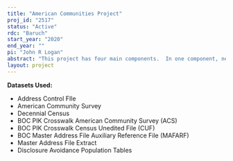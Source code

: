 ```yaml
---
title: "American Communities Project"
proj_id: "2517"
status: "Active"
rdc: "Baruch"
start_year: "2020"
end_year: ""
pi: "John R Logan"
abstract: "This project has four main components.  In one component, newly available linkages between census records in different years will be used to study two dimensions of neighborhood change: changes in relative income levels (such as gentrification and community impoverishment) and in racial/ethnic composition (such as increasing or declining diversity). The general approach using data from 2000 and 2010 is to identify the location of very person enumerated in either decennial census in each year, then analyze the composition of movers and stayers. The same database will also be used to study selective mobility into and out of neighborhoods at the individual level. The second component is to improve the estimation of tract characteristics in a given year within the boundaries of tracts as they were defined in a later year. Confidential census data sets identify people's census tract location based on the tract boundaries at the time of enumeration, but they also provide information that can be used to place them in other boundaries. This project will develop estimates for tract characteristics in 1950-2000 within 2010 tract boundaries, then extend the estimates to 2020 tract boundaries. The third component seeks to improve estimates of segregation of people across census tracts in terms of social characteristics such as education and occupational standing, similar to recent studies of income segregation.  These measures are susceptible to systematic bias associated with sample size and weighting, and the analysis will introduce methods of bias correction in order to evaluate change over time accurately.  The fourth component is small area estimation (SAE) for characteristics of individual census tracts.  We will examine Bayesian SAE models to increase reliability of point estimates of various population characteristics at the census tract scale that are based on sample data. The result will be an improved understanding of issues of sampling variability at the tract scale, methods for improving estimates, and disclosure of alternative estimates for a select set of variables."
layout: project
---
```


**Datasets Used:**

  - Address Control FIle 
  - American Community Survey 
  - Decennial Census 
  - BOC PIK Crosswalk American Community Survey (ACS) 
  - BOC PIK Crosswalk Census Unedited File (CUF) 
  - BOC Master Address File Auxiliary Reference File (MAFARF) 
  - Master Address File Extract 
  - Disclosure Avoidance Population Tables 

